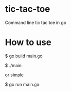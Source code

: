# tic-tac-toe
Command line tic tac toe in go

# How to use

$ go build main.go

$ ./main

or simple 

$ go run main.go